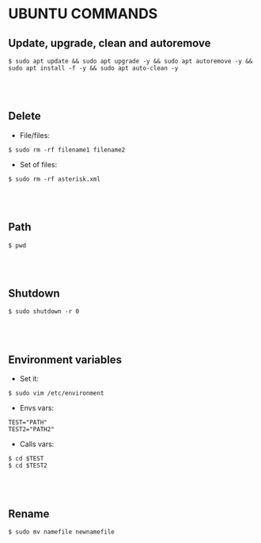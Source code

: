 # UBUNTU COMMANDS

## Update, upgrade, clean and autoremove
```
$ sudo apt update && sudo apt upgrade -y && sudo apt autoremove -y && sudo apt install -f -y && sudo apt auto-clean -y
```
<br><br>
## Delete
* File/files:
```
$ sudo rm -rf filename1 filename2
```
* Set of files:
```
$ sudo rm -rf asterisk.xml
```
<br><br>
## Path
```
$ pwd
```
<br><br>
## Shutdown
```
$ sudo shutdown -r 0
```
<br><br>
## Environment variables ##
* Set it:
```
$ sudo vim /etc/environment
```
* Envs vars:
```
TEST="PATH"
TEST2="PATH2"
```
* Calls vars:
```
$ cd $TEST
$ cd $TEST2
```
<br><br>
## Rename
```
$ sudo mv namefile newnamefile
```